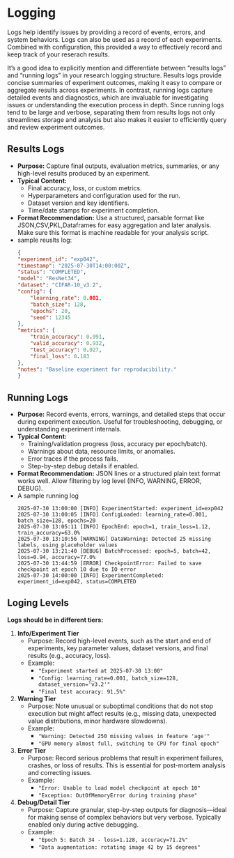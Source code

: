 # Logging 

Logs help identify issues by providing a record of events, errors, and system behaviors. Logs can also be used as a record of each experiments. Combined with configuration, this provided a way to effectively record and keep track of your reserach results.

It’s a good idea to explicitly mention and differentiate between “results logs” and “running logs” in your research logging structure. Results logs provide concise summaries of experiment outcomes, making it easy to compare or aggregate results across experiments. In contrast, running logs capture detailed events and diagnostics, which are invaluable for investigating issues or understanding the execution process in depth. Since running logs tend to be large and verbose, separating them from results logs not only streamlines storage and analysis but also makes it easier to efficiently query and review experiment outcomes.

## Results Logs

- **Purpose:** Capture final outputs, evaluation metrics, summaries, or any high-level results produced by an experiment.
- **Typical Content:**
    - Final accuracy, loss, or custom metrics.
    - Hyperparameters and configuration used for the run.
    - Dataset version and key identifiers.
    - Time/date stamps for experiment completion.
- **Format Recommendation:** Use a structured, parsable format like JSON,CSV,PKL,Dataframes for easy aggregation and later analysis. Make sure this format is machine readable for your analysis script.
- sample reuslts log:
    ```json
    {
    "experiment_id": "exp042",
    "timestamp": "2025-07-30T14:00:00Z",
    "status": "COMPLETED",
    "model": "ResNet34",
    "dataset": "CIFAR-10_v3.2",
    "config": {
        "learning_rate": 0.001,
        "batch_size": 128,
        "epochs": 20,
        "seed": 12345
    },
    "metrics": {
        "train_accuracy": 0.991,
        "valid_accuracy": 0.932,
        "test_accuracy": 0.927,
        "final_loss": 0.183
    },
    "notes": "Baseline experiment for reproducibility."
    }

    ```
## Running Logs

- **Purpose:** Record events, errors, warnings, and detailed steps that occur during experiment execution. Useful for troubleshooting, debugging, or understanding experiment internals.
- **Typical Content:**
    - Training/validation progress (loss, accuracy per epoch/batch).
    - Warnings about data, resource limits, or anomalies.
    - Error traces if the process fails.
    - Step-by-step debug details if enabled.
- **Format Recommendation:** JSON lines or a structured plain text format works well. Allow filtering by log level (INFO, WARNING, ERROR, DEBUG).
- A sample running log
    ```text
    2025-07-30 13:00:00 [INFO] ExperimentStarted: experiment_id=exp042
    2025-07-30 13:00:05 [INFO] ConfigLoaded: learning_rate=0.001, batch_size=128, epochs=20
    2025-07-30 13:05:11 [INFO] EpochEnd: epoch=1, train_loss=1.12, train_accuracy=63.0%
    2025-07-30 13:10:56 [WARNING] DataWarning: Detected 25 missing labels, using placeholder values
    2025-07-30 13:21:40 [DEBUG] BatchProcessed: epoch=5, batch=42, loss=0.94, accuracy=77.0%
    2025-07-30 13:44:59 [ERROR] CheckpointError: Failed to save checkpoint at epoch 10 due to IO error
    2025-07-30 14:00:00 [INFO] ExperimentCompleted: experiment_id=exp042, status=COMPLETED
    ```
## Loging Levels
**Logs should be in different tiers:**

1. **Info/Experiment Tier**
    - Purpose: Record high-level events, such as the start and end of experiments, key parameter values, dataset versions, and final results (e.g., accuracy, loss).
    - Example:
        - `"Experiment started at 2025-07-30 13:00"`
        - `"Config: learning_rate=0.001, batch_size=128, dataset_version='v3.2'"`
        - `"Final test accuracy: 91.5%"`
2. **Warning Tier**
    - Purpose: Note unusual or suboptimal conditions that do not stop execution but might affect results (e.g., missing data, unexpected value distributions, minor hardware slowdowns).
    - Example:
        - `"Warning: Detected 250 missing values in feature 'age'"`
        - `"GPU memory almost full, switching to CPU for final epoch"`
3. **Error Tier**
    - Purpose: Record serious problems that result in experiment failures, crashes, or loss of results. This is essential for post-mortem analysis and correcting issues.
    - Example:
        - `"Error: Unable to load model checkpoint at epoch 10"`
        - `"Exception: OutOfMemoryError during training phase"`
4. **Debug/Detail Tier**
    - Purpose: Capture granular, step-by-step outputs for diagnosis—ideal for making sense of complex behaviors but very verbose. Typically enabled only during active debugging.
    - Example:
        - `"Epoch 5: Batch 34 - loss=1.128, accuracy=71.2%"`
        - `"Data augmentation: rotating image 42 by 15 degrees"`
